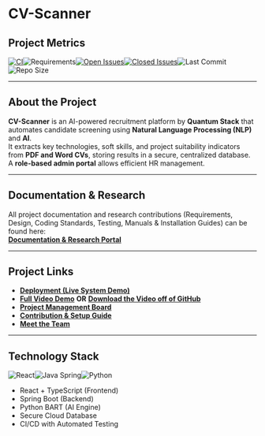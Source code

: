 # CV-Scanner

## Project Metrics

[![CI](https://github.com/COS301-SE-2025/CV-Scanner/actions/workflows/CICD.yml/badge.svg)](https://github.com/COS301-SE-2025/CV-Scanner/actions/workflows/CICD.yml)![Requirements](https://img.shields.io/badge/requirements-satisfied-brightgreen)[![Open Issues](https://img.shields.io/github/issues/COS301-SE-2025/CV-Scanner)](https://github.com/COS301-SE-2025/CV-Scanner/issues)[![Closed Issues](https://img.shields.io/github/issues-closed/COS301-SE-2025/CV-Scanner)](https://github.com/COS301-SE-2025/CV-Scanner/issues?q=is%3Aissue+is%3Aclosed)![Last Commit](https://img.shields.io/github/last-commit/COS301-SE-2025/CV-Scanner)![Repo Size](https://img.shields.io/github/repo-size/COS301-SE-2025/CV-Scanner)

---
## About the Project
**CV-Scanner** is an AI-powered recruitment platform by **Quantum Stack** that automates candidate screening using **Natural Language Processing (NLP)** and **AI**.  
It extracts key technologies, soft skills, and project suitability indicators from **PDF and Word CVs**, storing results in a secure, centralized database.  
A **role-based admin portal** allows efficient HR management.

---

## Documentation & Research
All project documentation and research contributions (Requirements, Design, Coding Standards, Testing, Manuals & Installation Guides) can be found here:  
**[Documentation & Research Portal](Documentation/README.md)**

---

## Project Links
- **[Deployment (Live System Demo)](https://jolly-bay-0e45d8b03.2.azurestaticapps.net)**  
- **[Full Video Demo](https://drive.google.com/file/d/1U5sS0Op-Co242Vq3W6P1LUg-ReBln-fq/view?usp=sharing)** **OR** **[Download the Video off of GitHub](Documentation/Final_demo.mp4)**
- **[Project Management Board](https://github.com/orgs/COS301-SE-2025/projects/110/views/1)**  
- **[Contribution & Setup Guide](Documentation/Technical_Installation_Manual_V4.pdf)**  
- **[Meet the Team](Documentation/teamREADME.md)**

---

## Technology Stack
![React](https://img.shields.io/badge/Frontend-React-61DAFB?logo=react&logoColor=white)![Java Spring](https://img.shields.io/badge/Backend-Java_Spring-6DB33F?logo=spring&logoColor=white)![Python](https://img.shields.io/badge/AI-Python-3776AB?logo=python&logoColor=white)
- React + TypeScript (Frontend) 
- Spring Boot (Backend) 
- Python BART (AI Engine)  
- Secure Cloud Database 
- CI/CD with Automated Testing